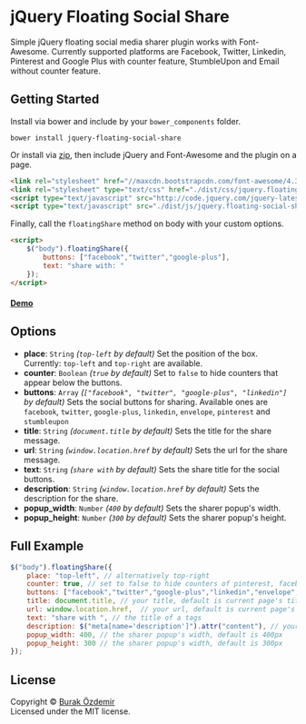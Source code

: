 jQuery Floating Social Share
================================

Simple jQuery floating social media sharer plugin works with Font-Awesome. Currently supported platforms are Facebook, Twitter, Linkedin, Pinterest and Google Plus with counter feature, StumbleUpon and Email without counter feature.

## Getting Started

Install via bower and include by your `bower_components` folder.

`bower install jquery-floating-social-share`

Or install via <a target="_blank" href="https://github.com/ozdemirburak/jquery-floating-social-share/archive/master.zip">zip</a>, then include jQuery and Font-Awesome and the plugin on a page.

```html
<link rel="stylesheet" href="//maxcdn.bootstrapcdn.com/font-awesome/4.3.0/css/font-awesome.min.css">
<link rel="stylesheet" type="text/css" href="./dist/css/jquery.floating-social-share.min.css" />
<script type="text/javascript" src="http://code.jquery.com/jquery-latest.min.js"></script>
<script type="text/javascript" src="./dist/js/jquery.floating-social-share.min.js"></script>
```

Finally, call the `floatingShare` method on body with your custom options.

```html
<script>
	$("body").floatingShare({
 		buttons: ["facebook","twitter","google-plus"],
        text: "share with: "
	});
</script>
```

#### [Demo](http://onlinealarmkur.com)

## Options

* **place**: `String` *(`top-left` by default)* Set the position of the box. Currently: `top-left` and `top-right` are available.
* **counter**: `Boolean` *(`true` by default)* Set to `false` to hide counters that appear below the buttons.
* **buttons**: `Array` *(`["facebook", "twitter", "google-plus", "linkedin"]` by default)* Sets the social buttons for sharing. Available ones are `facebook`, `twitter`, `google-plus`, `linkedin`, `envelope`, `pinterest` and `stumbleupon`
* **title**: `String` *(`document.title` by default)* Sets the title for the share message.
* **url**: `String` *(`window.location.href` by default)* Sets the url for the share message.
* **text**: `String` *(`share with` by default)* Sets the share title for the social buttons.
* **description**: `String` *(`window.location.href` by default)* Sets the description for the share.
* **popup_width**: `Number` *(`400` by default)* Sets the sharer popup's width.
* **popup_height**: `Number` *(`300` by default)* Sets the sharer popup's height.

## Full Example

```javascript
$("body").floatingShare({
	place: "top-left", // alternatively top-right
    counter: true, // set to false to hide counters of pinterest, facebook, twitter, linkedin and google-plus
    buttons: ["facebook","twitter","google-plus","linkedin","envelope","stumbleupon","pinterest"], // all of the currently avalaible social buttons
    title: document.title, // your title, default is current page's title
    url: window.location.href,  // your url, default is current page's url
    text: "share with ", // the title of a tags
    description: $("meta[name='description']").attr("content"), // your description, default is current page's description
    popup_width: 400, // the sharer popup's width, default is 400px
    popup_height: 300 // the sharer popup's width, default is 300px
});
```

## License
Copyright &copy; [Burak Özdemir](http://burakozdemir.co.uk)<br>
Licensed under the MIT license.